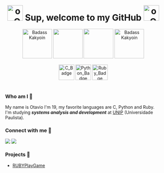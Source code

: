<h1 align="center">
  <img src="https://i.pinimg.com/originals/aa/44/f4/aa44f4209b78579b5c56f9cd36d6d790.gif" height="50em" width="50em" alt="o_O"/>   
  <b>Sup, welcome to my GitHub </b>
  <img src="https://c.tenor.com/5C811jOACN4AAAAj/cute-dog.gif" height="50em" width="50em" alt="o_O"/> 
</h1>

<div align="center">
  <img src="https://c.tenor.com/C-S8dtjO6EcAAAAC/jojos-bizarre-adventures-jjba.gif" height="95em" width="95em" alt="Badass Kakyoin"/> 
  <img height="95em" src="https://github-readme-stats.vercel.app/api?username=otavioabreu27&show_icons=true&theme=tokyonight&include_all_commits=true&count_private=true"/>
  <img height="96em" src="https://github-readme-stats.vercel.app/api/top-langs/?username=otavioabreu27&layout=compact&langs_count=7&theme=tokyonight"/>
  <img src="https://c.tenor.com/C-S8dtjO6EcAAAAC/jojos-bizarre-adventures-jjba.gif" height="95em" width="95em" alt="Badass Kakyoin"/>
  <br></br>
  <img src="https://upload.wikimedia.org/wikipedia/commons/thumb/1/18/C_Programming_Language.svg/695px-C_Programming_Language.svg.png" 
  height="50px" widht="50px" alt="C_Badge"/>
  <img src="https://upload.wikimedia.org/wikipedia/commons/thumb/c/c3/Python-logo-notext.svg/1200px-Python-logo-notext.svg.png" height="50px" width="50px" alt="Python_Badge"/>
  <img src="https://www.demorodavel.com/wp-content/uploads/2019/09/ruby-logo.png" height="50px" width="50px" alt="Ruby_Badge"/>
  <br></br>
</div>

<p align="left"> 
</p>

### Who am I 🤔
My name is Otavio I'm 19, my favorite languages are C, Python and Ruby. I'm studying ***systems analysis and development*** at [UNIP](https://www.unip.br/) (Universidade Paulista).

### Connect with me 🤝
<div> 
  <a href = "mailto:otavio.abreu96@gmail.com"><img src="https://img.shields.io/badge/-Gmail-%23333?style=for-the-badge&logo=gmail&logoColor=white" target="_blank"></a>
  <a href="https://www.linkedin.com/in/o-abreu/" target="_blank"><img src="https://img.shields.io/badge/-LinkedIn-%230077B5?style=for-the-badge&logo=linkedin&logoColor=white" target="_blank"></a> 
</div>

### Projects 👀
- [RUBYPlayGame](https://media.istockphoto.com/vectors/in-progress-stamp-vector-id1139372052)








  







